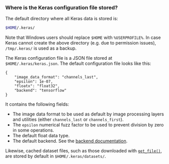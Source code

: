 

### Where is the Keras configuration file stored?

The default directory where all Keras data is stored is:

```bash
$HOME/.keras/
```

Note that Windows users should replace `$HOME` with `%USERPROFILE%`.
In case Keras cannot create the above directory (e.g. due to permission issues), `/tmp/.keras/` is used as a backup.

The Keras configuration file is a JSON file stored at `$HOME/.keras/keras.json`. The default configuration file looks like this:

```
{
    "image_data_format": "channels_last",
    "epsilon": 1e-07,
    "floatx": "float32",
    "backend": "tensorflow"
}
```

It contains the following fields:

- The image data format to be used as default by image processing layers and utilities (either `channels_last` or `channels_first`).
- The `epsilon` numerical fuzz factor to be used to prevent division by zero in some operations.
- The default float data type.
- The default backend. See the [backend documentation](/backend).

Likewise, cached dataset files, such as those downloaded with [`get_file()`](/utils/#get_file), are stored by default in `$HOME/.keras/datasets/`.
